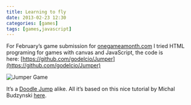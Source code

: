 ```yaml
---
title: Learning to fly
date: 2013-02-23 12:30
categories: [games]
tags: [games,javascript]
---
```

For February’s game submission for [onegameamonth.com](http://onegameamonth.com/ "onegameamonth.com") I tried HTML programing for games with canvas and JavaScript, the code is here: [https://github.com/godelcio/Jumper](https://github.com/godelcio/Jumper)


![Jumper Game](../../assets/img/game_jumper.png) 


It’s a [Doodle Jump](http://en.wikipedia.org/wiki/Doodle_Jump "http://en.wikipedia.org/wiki/Doodle_Jump") alike. All it’s based on this nice tutorial by Michal Budzynski [here](http://michalbe.blogspot.co.uk/2010/09/simple-game-with-html5-canvas-part-1.html "here").